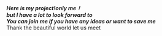 ___Here is my project!only me！___  
___but I have a lot to look forward to___  
___You can join me if you have any ideas or want to save me___  
  Thank the beautiful world let us meet

